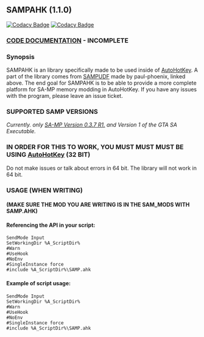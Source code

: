 ## SAMPAHK (1.1.0)

[![Codacy Badge](https://api.codacy.com/project/badge/Grade/881f80bdb9234f5b95403c65aee190cf)](https://app.codacy.com/gh/kessec/SAMPAHK?utm_source=github.com&utm_medium=referral&utm_content=kessec/SAMPAHK&utm_campaign=Badge_Grade_Settings)
[![Codacy Badge](https://app.codacy.com/project/badge/Grade/b72632b30f3940aba091eb22c0113924)](https://www.codacy.com?utm_source=github.com&amp;utm_medium=referral&amp;utm_content=kessec/MerriamWebsterPy&amp;utm_campaign=Badge_Grade)

### [CODE DOCUMENTATION](https://github.com/sampudf/SAMPAHK/wiki) - INCOMPLETE


### Synopsis
SAMPAHK is an library specifically made to be used inside of [AutoHotKey](https://www.ahkscript.org). A part of the library comes from [SAMPUDF](https://github.com/paul-phoenix/SAMP-UDF-for-AutoHotKey) made by paul-phoenix, linked above. The end goal for SAMPAHK is to be able to provide a more complete platform for SA-MP memory modding in AutoHotKey. If you have any issues with the program, please leave an issue ticket.


### SUPPORTED SAMP VERSIONS
_Currently. only [SA-MP Version 0.3.7 R1.](https://dracoblue.net/downloads/samp-client/) and Version 1 of the GTA SA Executable._

### IN ORDER FOR THIS TO WORK, YOU MUST MUST MUST BE USING [AutoHotKey](https://autohotkey.com) (32 BIT)
Do not make issues or talk about errors in 64 bit. The library will not work in 64 bit.


### USAGE (WHEN WRITING)
#### (MAKE SURE THE MOD YOU ARE WRITING IS IN THE SAM_MODS WITH SAMP.AHK)

#### Referencing the API in your script:
```autohotkey
SendMode Input
SetWorkingDir %A_ScriptDir%
#Warn
#UseHook
#NoEnv
#SingleInstance force
#include %A_ScriptDir%\SAMP.ahk
```
#### Example of script usage:
```autohotkey
SendMode Input
SetWorkingDir %A_ScriptDir%
#Warn
#UseHook
#NoEnv
#SingleInstance force
#include %A_ScriptDir%\SAMP.ahk
```
